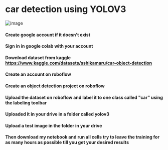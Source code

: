# car detection using YOLOV3
![image](https://github.com/farahelsoussi/skyXperts_farahelsoussi/assets/101487006/1ff98d4b-2c8a-489b-bbe5-0fae64609a1b)
#### Create google account if it doesn’t exist 
#### Sign in in google colab with your account 
#### Download dataset from kaggle https://www.kaggle.com/datasets/sshikamaru/car-object-detection
#### Create an account on  roboflow
#### Create an object detection project on roboflow
####  Upload the dataset on roboflow and label it to one class called "car" using the labeling toolbar
#### Uploaded it in  your drive in a folder called yolov3
#### Upload a test image in the folder in your drive
#### Then download my notebook and run all cells try to leave the training for as many hours as possible till you get your desired results
